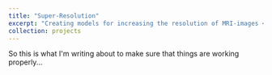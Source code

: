 ```yaml
---
title: "Super-Resolution"
excerpt: "Creating models for increasing the resolution of MRI-images <br/><img src='/images/500x300.png'>"
collection: projects
---
```


So this is what I'm writing about to make sure that things are working properly...